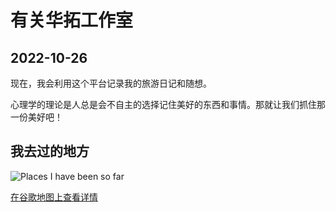 # 有关华拓工作室

## 2022-10-26

现在，我会利用这个平台记录我的旅游日记和随想。

心理学的理论是人总是会不自主的选择记住美好的东西和事情。那就让我们抓住那一份美好吧！

## 我去过的地方
![Places I have been so far](https://lh3.googleusercontent.com/pw/AL9nZEVMyJajI52amyotXRGt5oMznMI7uo-IvZKFFpVjVu6np7GXjOS-7vegcD3M9MutaTaOxxJT4P5h2m1-wcrxaXf6dxqXjSQWs0wg_zSGe8W24SZ61KNR91i7ZLNUOsKN_ump3ZG0IwEi_tYMwPjJ2wlY=w2166-h1194-no?authuser=0 "我去过的地方")

[在谷歌地图上查看详情](https://www.google.com/maps/d/embed?mid=1bm8-7T-QWLr1JjvlXFSu4EDWgyVr4Fr3&amp;hl=en&amp;w=640&amp;h=480)
